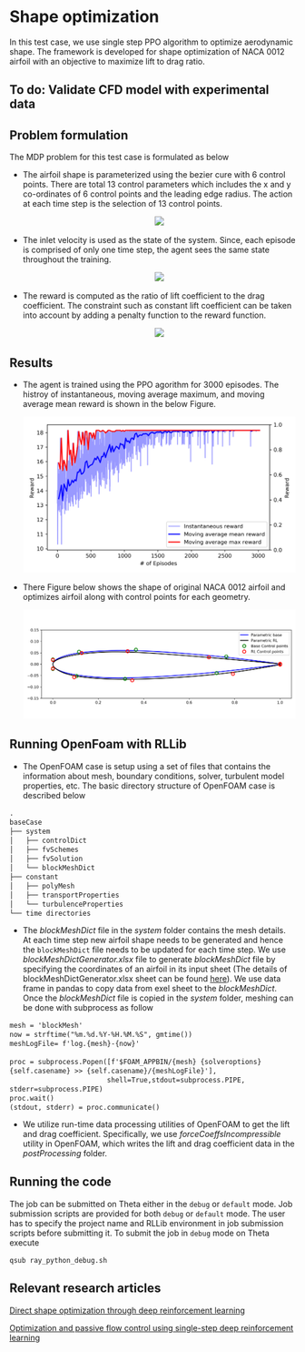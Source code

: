 # Shape optimization
In this test case, we use single step PPO algorithm to optimize aerodynamic shape. The framework is developed for shape optimization of NACA 0012 airfoil with an objective to maximize lift to drag ratio. 

## To do: Validate CFD model with experimental data 

## Problem formulation
The MDP problem for this test case is formulated as below
- The airfoil shape is parameterized using the bezier cure with 6 control points. There are total 13 control parameters which includes the x and y co-ordinates of 6 control points and the leading edge radius. The action at each time step is the selection of 13 control points. 
	<p align="center">
		<img src="https://latex.codecogs.com/gif.latex?%5Cdpi%7B150%7D%20a_k%3D%7Bc_%7B1x%7D%2Cc_%7B1y%7D%2C%5Cdots%2Cc_%7B6x%7D%2Cc_%7B6y%7D%2Cr%7D">
	</p>

- The inlet velocity is used as the state of the system. Since, each episode is comprised of only one time step, the agent sees the same state throughout the training. 
	<p align="center">
		<img src="https://latex.codecogs.com/gif.latex?%5Cdpi%7B150%7D%20s_k%3DV">
	</p>

- The reward is computed as the ratio of lift coefficient to the drag coefficient. The constraint such as constant lift coefficient can be taken into account by adding a penalty function to the reward function.
	<p align="center">
		<img src="https://latex.codecogs.com/gif.latex?%5Cdpi%7B150%7D%20r_k%3D%5Cfrac%7BC_L%7D%7BC_D%7D">
	</p>

## Results
- The agent is trained using the PPO agorithm for 3000 episodes. The histroy of instantaneous, moving average maximum, and moving average mean reward is shown in the below Figure.
	<p align="center">
		<img src="misc/reward.png" width="640">
	</p>

- There Figure below shows the shape of original NACA 0012 airfoil and optimizes airfoil along with control points for each geometry.
	<p align="center">
		<img src="misc/parameterized_rl.png" width="640">
	</p>

## Running OpenFoam with RLLib

- The OpenFOAM case is setup using a set of files that contains the information about mesh, boundary conditions, solver, turbulent model properties, etc. The basic directory structure of OpenFOAM case is described below
```
.
baseCase
├── system
│   ├── controlDict
│   ├── fvSchemes
│   ├── fvSolution
│   └── blockMeshDict
├── constant
│   ├── polyMesh
│   ├── transportProperties
│   └── turbulenceProperties
└── time directories
```

- The *blockMeshDict* file in the *system* folder contains the mesh details. At each time step new airfoil shape needs to be generated and hence the `blockMeshDict` file needs to be updated for each time step. We use *blockMeshDictGenerator.xlsx* file to generate *blockMeshDict* file by specifying the coordinates of an airfoil in its input sheet (The details of blockMeshDictGenerator.xlsx sheet can be found [here](https://www.phanquocthien.org/mesh-geometry/blockmesh/airfoil)). We use data frame in pandas to copy data from exel sheet to the *blockMeshDict*. Once the *blockMeshDict* file is copied in the *system* folder, meshing can be done with subprocess as follow 

```
mesh = 'blockMesh'
now = strftime("%m.%d.%Y-%H.%M.%S", gmtime())
meshLogFile= f'log.{mesh}-{now}'
     
proc = subprocess.Popen([f'$FOAM_APPBIN/{mesh} {solveroptions} {self.casename} >> {self.casename}/{meshLogFile}'],
                        shell=True,stdout=subprocess.PIPE, stderr=subprocess.PIPE)        
proc.wait()
(stdout, stderr) = proc.communicate()
```

- We utilize run-time data processing utilities of OpenFOAM to get the lift and drag coefficient. Specifically, we use *forceCoeffsIncompressible* utility in OpenFOAM, which writes the lift and drag coefficient data in the *postProcessing* folder.


## Running the code
The job can be submitted on Theta either in the `debug` or `default` mode. Job submission scripts are provided for both `debug` or `default` mode. The user has to specify the project name and RLLib environment in job submission scripts before submitting it. To submit the job in `debug` mode on Theta execute 
```
qsub ray_python_debug.sh
```

## Relevant research articles
[Direct shape optimization through deep reinforcement learning](https://arxiv.org/abs/1908.09885)

[Optimization and passive flow control using single-step deep reinforcement learning](https://arxiv.org/abs/2006.02979)

